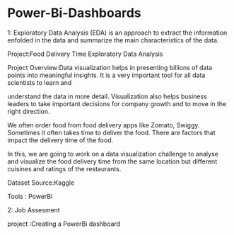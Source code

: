 # Power-Bi-Dashboards




1: Exploratory Data Analysis (EDA) is an approach to extract the information enfolded in the data and summarize the main characteristics of the data.



Project:Food Delivery Time Exploratory Data Analysis

Project Overview:Data visualization helps in presenting billions of data points into meaningful insights. It is a very important tool for all data scientists to learn and

understand the data in more detail. Visualization also helps business leaders to take important decisions for company growth and to move in the right direction.

We often order food from food delivery apps like Zomato, Swiggy. Sometimes it often takes time to deliver the food. There are factors that impact the delivery time of the food.

In this, we are going to work on a data visualization challenge to analyse and visualize the food delivery time from the same location but different cuisines and ratings of the restaurants.

Dataset Source:Kaggle

Tools : PowerBi


2: Job Assesment 

project :Creating a PowerBi dashboard 


